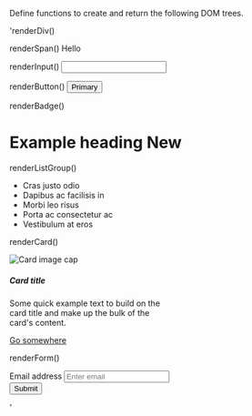 Define functions to create and return the following DOM trees.

'renderDiv()
<div></div>

renderSpan()
<span>Hello</span>

renderInput()
<input type="number"/>

renderButton()
<button type="button" class="btn btn-primary">
 Primary
</button>

renderBadge()
<h1>
 Example heading
 <span class="badge badge-secondary">
  New
 </span>
</h1>

renderListGroup()
<ul class="list-group">
 <li class="list-group-item">Cras justo odio</li>
 <li class="list-group-item">Dapibus ac facilisis in</li>
 <li class="list-group-item">Morbi leo risus</li>
 <li class="list-group-item">Porta ac consectetur ac</li>
 <li class="list-group-item">Vestibulum at eros</li>
</ul>

renderCard()
<div class="card" style="width: 18rem;">
 <img class="card-img-top" src="..." alt="Card image cap"/>
 <div class="card-body">
  <h5 class="card-title">Card title</h5>
  <p class="card-text">
   Some quick example text to build on the card title and make up the bulk of the card's content.
  </p>
  <a href="#" class="btn btn-primary">Go somewhere</a>
 </div>
</div>

renderForm()
<form>
 <div class="form-group">
  <label for="exampleInputEmail1">Email address</label>
  <input
   type="email"
   class="form-control"
   id="exampleInputEmail1"
   aria-describedby="emailHelp"
   placeholder="Enter email"/>
 </div>
 <button type="submit" class="btn btn-primary">
  Submit
 </button>
</form>'
